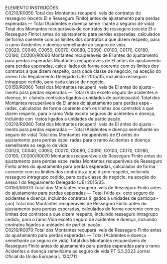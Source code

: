  
ELEMENTO  INSTRUÇÕES  
C0210/R0050  Total dos Montantes recuperá ­
veis de contratos de resseguro 
(exceto EI e Resseguro Finito) 
antes de ajustamento para 
perdas esperadas — Total 
(Acidentes e doença seme ­
lhante a seguros de vida)  Total dos Montantes recuperáveis de contratos de resseguro (exceto EI e Resseguro 
Finito) antes do ajustamento para perdas esperadas, calculados de forma coerente 
com os limites dos contratos a que dizem respeito, para o ramo Acidentes e 
doença semelhante ao seguro de vida.  
C0020, C0040, 
C0050, C0070, 
C0080, C0090, 
C0100, C0170, 
C0180, C0190, 
C0200/R0060  Montantes recuperáveis de EI 
antes do ajustamento para 
perdas esperadas  Montantes recuperáveis de EI antes do ajustamento para perdas esperadas, calcu ­
lados de forma coerente com os limites dos contratos a que dizem respeito, para 
cada classe de negócio, na aceção do anexo I do Regulamento Delegado (UE) 
2015/35, incluindo resseguro intragrupo cedido, para cada classe de negócio.  
C0150/R0060  Total dos Montantes recuperá ­
veis de EI antes do ajusta ­
mento para perdas esperadas 
— Total (Vida exceto seguro 
de acidentes e doença, in ­
cluindo contratos ligados a 
unidades de participação)  Total dos Montantes recuperáveis de EI antes do ajustamento para perdas espe ­
radas, calculados de forma coerente com os limites dos contratos a que dizem 
respeito, para o ramo Vida exceto seguros de acidentes e doença, incluindo con ­
tratos ligados a unidades de participação.  
C0210/R0060  Total dos Montantes recuperá ­
veis de EI antes do ajusta ­
mento para perdas esperadas 
— Total (Acidentes e doença 
semelhante ao seguro de vida)  Total dos Montantes recuperáveis de EI antes do ajustamento para perdas espe ­
radas para o ramo Acidentes e doença semelhante ao seguro de vida  
C0020, C0040, 
C0050, C0070, 
C0080, C0090, 
C0100, C0170, 
C0180, C0190, 
C0200/R0070  Montantes recuperáveis de 
Resseguro Finito antes do 
ajustamento para perdas espe ­
radas  Montantes recuperáveis de Resseguro Finito antes do ajustamento para perdas 
esperadas, calculados de forma coerente com os limites dos contratos a que dizem 
respeito, incluindo resseguro intragrupo cedido, para cada classe de negócio, na 
aceção do anexo I do Regulamento Delegado (UE) 2015/35.  
C0150/R0070  Total dos Montantes recuperá ­
veis de Resseguro Finito antes 
do ajustamento para perdas 
esperadas — Total (Vida ex ­
ceto seguro de acidentes e 
doença, incluindo contratos li ­
gados a unidades de participa ­
ção)  Total dos Montantes recuperáveis de Resseguro Finito antes do ajustamento para 
perdas esperadas, calculados de forma coerente com os limites dos contratos a que 
dizem respeito, incluindo resseguro intragrupo cedido, para o ramo Vida exceto 
seguro de acidentes e doença, incluindo contratos ligados a unidades de partici ­
pação.  
C0210/R0070  Total dos Montantes recuperá ­
veis de Resseguro Finito antes 
do ajustamento para perdas 
esperadas — Total (Acidentes 
e doença semelhante ao seguro 
de vida)  Total dos Montantes recuperáveis de Resseguro Finito antes do ajustamento para 
perdas esperadas para o ramo Acidentes e doença semelhante ao seguro de vida.PT  5.5.2023 Jornal Oficial da União Europeia L 120/711
